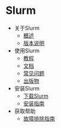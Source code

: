# Slurm

+ 关于Slurm
    + [概述](https://slurm.schedmd.com/overview.html)
    + [版本说明](https://slurm.schedmd.com/news.html)
+ 使用Slurm
    + [教程](slurm-tutorials.md)
    + [文档](slurm-documentation.md)
    + [常见问题](https://slurm.schedmd.com/faq.html)
    + [出版物](https://slurm.schedmd.com/publications.html)
+ 安装Slurm
    + [下载Slurm](https://slurm.schedmd.com/download.html)
    + [安装指南](https://slurm.schedmd.com/quickstart_admin.html)
+ 获取帮助
    + [故障排除指南](https://slurm.schedmd.com/troubleshoot.html)




